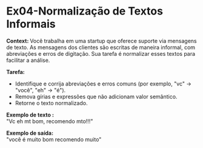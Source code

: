 # Ex04-Normalização de Textos Informais

<strong>Context: </strong>Você trabalha em uma startup que oferece suporte via mensagens de texto. As mensagens dos clientes são escritas de maneira informal, com abreviações e erros de digitação. Sua tarefa é normalizar esses textos para facilitar a análise.

<strong>Tarefa:</strong>
- Identifique e corrija abreviações e erros comuns (por exemplo, "vc" → "você", "eh" → "é").
- Remova gírias e expressões que não adicionam valor semântico.
- Retorne o texto normalizado.

<strong>Exemplo de texto :</strong> <br>
"Vc eh mt bom, recomendo mto!!!"

<strong>Exemplo de saída:</strong> <br>
"você é muito bom recomendo muito"
